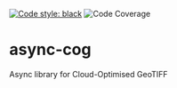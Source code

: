 [![Code style: black](https://img.shields.io/badge/code%20style-black-000000.svg)](https://github.com/psf/black)
![Code Coverage](https://img.shields.io/badge/coverage-100%25-green.svg)

# async-cog
Async library for Cloud-Optimised GeoTIFF
